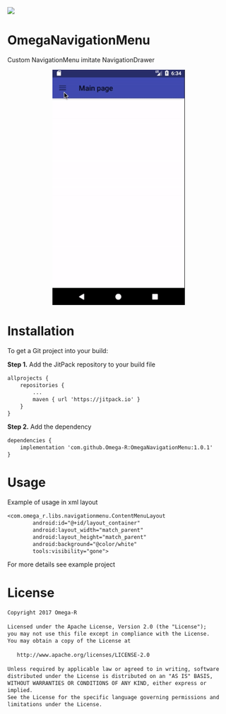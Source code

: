 [![](https://jitpack.io/v/Omega-R/OmegaNavigationMenu.svg)](https://jitpack.io/#Omega-R/OmegaNavigationMenu)

# OmegaNavigationMenu
Custom NavigationMenu imitate NavigationDrawer

<p align="center">
    <img src="/images/navigation_menu.gif?raw=true" width="300" height="533" />
</p>

# Installation
To get a Git project into your build:

**Step 1.** Add the JitPack repository to your build file
```
allprojects {
    repositories {
        ...
        maven { url 'https://jitpack.io' }
    }
}
```
**Step 2.** Add the dependency
```
dependencies {
    implementation 'com.github.Omega-R:OmegaNavigationMenu:1.0.1'
}
```

# Usage
Example of usage in xml layout
```
<com.omega_r.libs.navigationmenu.ContentMenuLayout
        android:id="@+id/layout_container"
        android:layout_width="match_parent"
        android:layout_height="match_parent"
        android:background="@color/white"
        tools:visibility="gone">
```
For more details see example project

# License
```
Copyright 2017 Omega-R

Licensed under the Apache License, Version 2.0 (the "License");
you may not use this file except in compliance with the License.
You may obtain a copy of the License at

   http://www.apache.org/licenses/LICENSE-2.0

Unless required by applicable law or agreed to in writing, software
distributed under the License is distributed on an "AS IS" BASIS,
WITHOUT WARRANTIES OR CONDITIONS OF ANY KIND, either express or implied.
See the License for the specific language governing permissions and
limitations under the License.
```
